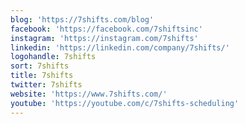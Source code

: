 ```yaml
---
blog: 'https://7shifts.com/blog'
facebook: 'https://facebook.com/7shiftsinc'
instagram: 'https://instagram.com/7shifts'
linkedin: 'https://linkedin.com/company/7shifts/'
logohandle: 7shifts
sort: 7shifts
title: 7shifts
twitter: 7shifts
website: 'https://www.7shifts.com/'
youtube: 'https://youtube.com/c/7shifts-scheduling'
---
```

